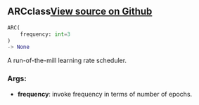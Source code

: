 ## ARC<span class="tag">class</span><a class="sourcelink" href=https://github.com/fastestimator/fastestimator/blob/r1.2/fastestimator/schedule/lr_shedule.py/#L77-L195>View source on Github</a>
```python
ARC(
	frequency: int=3
)
-> None
```
A run-of-the-mill learning rate scheduler.


<h3>Args:</h3>


* **frequency**: invoke frequency in terms of number of epochs.

